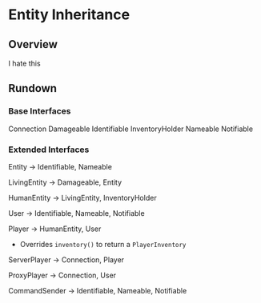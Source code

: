 # Entity Inheritance

## Overview

I hate this

## Rundown

### Base Interfaces

Connection
Damageable
Identifiable
InventoryHolder
Nameable
Notifiable

### Extended Interfaces

Entity -> Identifiable, Nameable

LivingEntity -> Damageable, Entity

HumanEntity -> LivingEntity, InventoryHolder

User -> Identifiable, Nameable, Notifiable

Player -> HumanEntity, User
* Overrides `inventory()` to return a `PlayerInventory`

ServerPlayer -> Connection, Player

ProxyPlayer -> Connection, User

CommandSender -> Identifiable, Nameable, Notifiable
